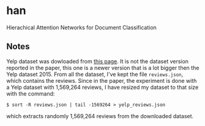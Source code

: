 # han

Hierachical Attention Networks for Document Classification

## Notes

Yelp dataset was dowloaded from [this page](https://www.yelp.com/dataset/download). It is not the dataset version reported in the paper, this one is a newer version that is a lot bigger then the Yelp dataset 2015. From all the dataset, I've kept the file `reviews.json`, which contains the reviews. Since in the paper, the experiment is done with a Yelp dataset with 1,569,264 reviews, I have resized my dataset to that size with the command:

    $ sort -R reviews.json | tail -1569264 > yelp_reviews.json

which extracts randomly 1,569,264 reviews from the downloaded dataset.

